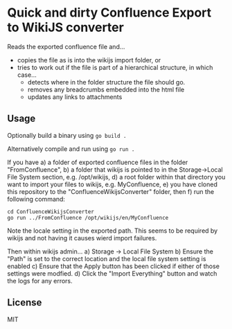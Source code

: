 # Quick and dirty Confluence Export to WikiJS converter

Reads the exported confluence file and...
* copies the file as is into the wikijs import folder, or
* tries to work out if the file is part of a hierarchical structure, in which case...
  * detects where in the folder structure the file should go.
  * removes any breadcrumbs embedded into the html file
  * updates any links to attachments

## Usage
Optionally build a binary using `go build .`

Alternatively compile and run using `go run .`

If you have 
a) a folder of exported confluence files in the folder "FromConfluence",
b) a folder that wikijs is pointed to in the Storage->Local File System section, e.g. /opt/wikijs,
d) a root folder within that directory you want to import your files to wikijs, e.g. MyConfluence,
e) you have cloned this repository to the "ConfluenceWikijsConverter" folder, then
f) run the following command:


```
cd ConfluenceWikijsConverter
go run ../FromConfluence /opt/wikijs/en/MyConfluence
```

Note the locale setting in the exported path. This seems to be required by wikijs and not having it causes wierd import failures.

Then within wikijs admin...
a) Storage -> Local File System
b) Ensure the "Path" is set to the correct location and the local file system setting is enabled
c) Ensure that the Apply button has been clicked if either of those settings were modfied.
d) Click the "Import Everything" button and watch the logs for any errors.

## License
MIT

